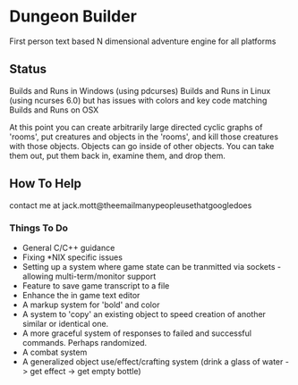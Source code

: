 # Dungeon Builder
First person text based N dimensional adventure engine for all platforms

## Status
Builds and Runs in Windows (using pdcurses)
Builds and Runs in Linux (using ncurses 6.0) but has issues with colors and key code matching
Builds and Runs on OSX

At this point you can create arbitrarily large directed cyclic graphs of 'rooms', put creatures and objects in the 'rooms', and kill those creatures with those objects. Objects can go inside of other objects. You can take them out, put them back in, examine them, and drop them.

## How To Help
contact me at jack.mott@theemailmanypeopleusethatgoogledoes
### Things To Do
- General C/C++ guidance 
- Fixing *NIX specific issues 
- Setting up a system where game state can be tranmitted via sockets - allowing multi-term/monitor support
- Feature to save game transcript to a file
- Enhance the in game text editor
- A markup system for 'bold' and color
- A system to 'copy' an existing object to speed creation of another similar or identical one.
- A more graceful system of responses to failed and successful commands. Perhaps randomized.
- A combat system
- A generalized object use/effect/crafting system (drink a glass of water -> get effect -> get empty bottle)

